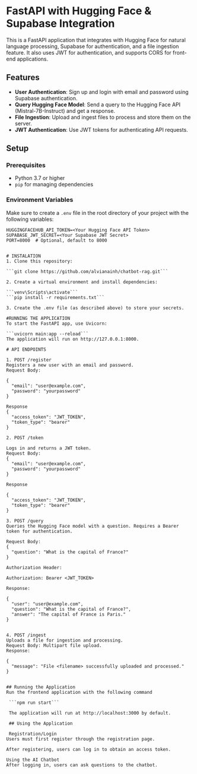 # FastAPI with Hugging Face & Supabase Integration

This is a FastAPI application that integrates with Hugging Face for natural language processing, Supabase for authentication, and a file ingestion feature. It also uses JWT for authentication, and supports CORS for front-end applications.

## Features

- **User Authentication**: Sign up and login with email and password using Supabase authentication.
- **Query Hugging Face Model**: Send a query to the Hugging Face API (Mistral-7B-Instruct) and get a response.
- **File Ingestion**: Upload and ingest files to process and store them on the server.
- **JWT Authentication**: Use JWT tokens for authenticating API requests.


## Setup

### Prerequisites

- Python 3.7 or higher
- `pip` for managing dependencies

### Environment Variables

Make sure to create a `.env` file in the root directory of your project with the following variables:

```env
HUGGINGFACEHUB_API_TOKEN=<Your Hugging Face API Token>
SUPABASE_JWT_SECRET=<Your Supabase JWT Secret>
PORT=8000  # Optional, default to 8000


# INSTALATION
1. Clone this repository:

```git clone https://github.com/alvianainh/chatbot-rag.git```

2. Create a virtual environment and install dependencies:

```venv\Scripts\activate```
```pip install -r requirements.txt```

3. Create the .env file (as described above) to store your secrets.

#RUNNING THE APPLICATION
To start the FastAPI app, use Uvicorn:

```uvicorn main:app --reload```
The application will run on http://127.0.0.1:8000.

# API ENDPOINTS

1. POST /register
Registers a new user with an email and password.
Request Body:

{
  "email": "user@example.com",
  "password": "yourpassword"
}

Response
{
  "access_token": "JWT_TOKEN",
  "token_type": "bearer"
}

2. POST /token

Logs in and returns a JWT token.
Request Body:
{
  "email": "user@example.com",
  "password": "yourpassword"
}

Response

{
  "access_token": "JWT_TOKEN",
  "token_type": "bearer"
}

3. POST /query
Queries the Hugging Face model with a question. Requires a Bearer token for authentication.

Request Body:
{
  "question": "What is the capital of France?"
}

Authorization Header:

Authorization: Bearer <JWT_TOKEN>

Response:

{
  "user": "user@example.com",
  "question": "What is the capital of France?",
  "answer": "The capital of France is Paris."
}


4. POST /ingest
Uploads a file for ingestion and processing.
Request Body: Multipart file upload.
Response:

{
  "message": "File <filename> successfully uploaded and processed."
}


## Running the Application
Run the frontend application with the following command

 ```npm run start```

 The application will run at http://localhost:3000 by default.

 ## Using the Application

 Registration/Login
Users must first register through the registration page.

After registering, users can log in to obtain an access token.

Using the AI Chatbot
After logging in, users can ask questions to the chatbot.


